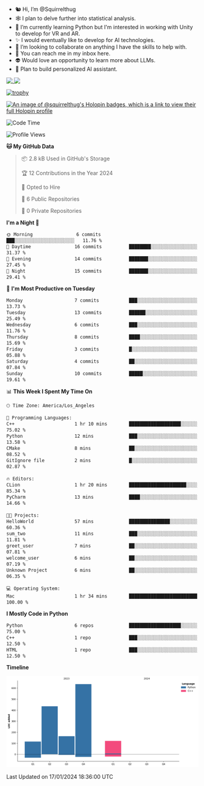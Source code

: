 - 🐿️ Hi, I’m @Squirrelthug
- 🕸️ I plan to delve further into statistical analysis.
- 🐍 I’m currently learning Python but I'm interested in working with Unity to develop for VR and AR.
- ✨ I would eventually like to develop for AI technologies.
- 🎃 I’m looking to collaborate on anything I have the skills to help with.
- 🔮 You can reach me in my inbox here.
- 👽 Would love an opportunity to learn more about LLMs.
- 🤖 Plan to build personalized AI assistant.
<p></p>



<a href="https://github.com/anuraghazra/github-readme-stats">
  <img align="top" src="https://github-readme-stats.vercel.app/api?username=squirrelthug&show_icons=true&theme=darcula" />
</a>
<a href="https://git.io/streak-stats">
  <img align="top" src="https://streak-stats.demolab.com/?user=squirrelthug&theme=dark" />
</a>

[![trophy](https://github-profile-trophy.vercel.app/?username=squirrelthug&theme=darkhub)](https://github.com/ryo-ma/github-profile-trophy)

[![An image of @squirrelthug's Holopin badges, which is a link to view their full Holopin profile](https://holopin.me/squirrelthug)](https://holopin.io/@squirrelthug)


<!--START_SECTION:waka-->
![Code Time](http://img.shields.io/badge/Code%20Time-6%20hrs%204%20mins-blue)

![Profile Views](http://img.shields.io/badge/Profile%20Views-0-blue)

**🐱 My GitHub Data** 

> 📦 2.8 kB Used in GitHub's Storage 
 > 
> 🏆 12 Contributions in the Year 2024
 > 
> 💼 Opted to Hire
 > 
> 📜 6 Public Repositories 
 > 
> 🔑 0 Private Repositories 
 > 
**I'm a Night 🦉** 

```text
🌞 Morning                6 commits           ███░░░░░░░░░░░░░░░░░░░░░░   11.76 % 
🌆 Daytime                16 commits          ████████░░░░░░░░░░░░░░░░░   31.37 % 
🌃 Evening                14 commits          ███████░░░░░░░░░░░░░░░░░░   27.45 % 
🌙 Night                  15 commits          ███████░░░░░░░░░░░░░░░░░░   29.41 % 
```
📅 **I'm Most Productive on Tuesday** 

```text
Monday                   7 commits           ███░░░░░░░░░░░░░░░░░░░░░░   13.73 % 
Tuesday                  13 commits          ██████░░░░░░░░░░░░░░░░░░░   25.49 % 
Wednesday                6 commits           ███░░░░░░░░░░░░░░░░░░░░░░   11.76 % 
Thursday                 8 commits           ████░░░░░░░░░░░░░░░░░░░░░   15.69 % 
Friday                   3 commits           █░░░░░░░░░░░░░░░░░░░░░░░░   05.88 % 
Saturday                 4 commits           ██░░░░░░░░░░░░░░░░░░░░░░░   07.84 % 
Sunday                   10 commits          █████░░░░░░░░░░░░░░░░░░░░   19.61 % 
```


📊 **This Week I Spent My Time On** 

```text
🕑︎ Time Zone: America/Los_Angeles

💬 Programming Languages: 
C++                      1 hr 10 mins        ███████████████████░░░░░░   75.02 % 
Python                   12 mins             ███░░░░░░░░░░░░░░░░░░░░░░   13.58 % 
CMake                    8 mins              ██░░░░░░░░░░░░░░░░░░░░░░░   08.52 % 
GitIgnore file           2 mins              █░░░░░░░░░░░░░░░░░░░░░░░░   02.87 % 

🔥 Editors: 
CLion                    1 hr 20 mins        █████████████████████░░░░   85.34 % 
PyCharm                  13 mins             ████░░░░░░░░░░░░░░░░░░░░░   14.66 % 

🐱‍💻 Projects: 
HelloWorld               57 mins             ███████████████░░░░░░░░░░   60.36 % 
sum_two                  11 mins             ███░░░░░░░░░░░░░░░░░░░░░░   11.81 % 
greet_user               7 mins              ██░░░░░░░░░░░░░░░░░░░░░░░   07.81 % 
welcome_user             6 mins              ██░░░░░░░░░░░░░░░░░░░░░░░   07.19 % 
Unknown Project          6 mins              ██░░░░░░░░░░░░░░░░░░░░░░░   06.35 % 

💻 Operating System: 
Mac                      1 hr 34 mins        █████████████████████████   100.00 % 
```

**I Mostly Code in Python** 

```text
Python                   6 repos             ███████████████████░░░░░░   75.00 % 
C++                      1 repo              ███░░░░░░░░░░░░░░░░░░░░░░   12.50 % 
HTML                     1 repo              ███░░░░░░░░░░░░░░░░░░░░░░   12.50 % 
```



**Timeline**

![Lines of Code chart](https://raw.githubusercontent.com/Squirrelthug/Squirrelthug/main/assets/bar_graph.png)


 Last Updated on 17/01/2024 18:36:00 UTC
<!--END_SECTION:waka-->

